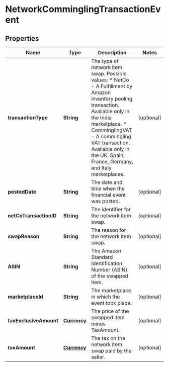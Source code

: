 
# NetworkComminglingTransactionEvent

## Properties
Name | Type | Description | Notes
------------ | ------------- | ------------- | -------------
**transactionType** | **String** | The type of network item swap.  Possible values:  * NetCo - A Fulfillment by Amazon inventory pooling transaction. Available only in the India marketplace.  * ComminglingVAT - A commingling VAT transaction. Available only in the UK, Spain, France, Germany, and Italy marketplaces. |  [optional]
**postedDate** | **String** | The date and time when the financial event was posted. |  [optional]
**netCoTransactionID** | **String** | The identifier for the network item swap. |  [optional]
**swapReason** | **String** | The reason for the network item swap. |  [optional]
**ASIN** | **String** | The Amazon Standard Identification Number (ASIN) of the swapped item. |  [optional]
**marketplaceId** | **String** | The marketplace in which the event took place. |  [optional]
**taxExclusiveAmount** | [**Currency**](Currency.md) | The price of the swapped item minus TaxAmount. |  [optional]
**taxAmount** | [**Currency**](Currency.md) | The tax on the network item swap paid by the seller. |  [optional]



